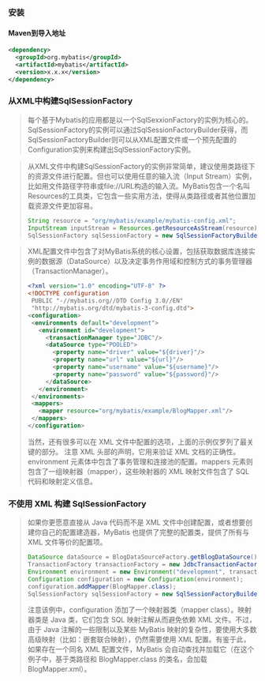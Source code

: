 ### 安装

#### Maven到导入地址

```xml
<dependency>
  <groupId>org.mybatis</groupId>
  <artifactId>mybatis</artifactId>
  <version>x.x.x</version>
</dependency>
```

### 从XML中构建SqlSessionFactory

> 每个基于Mybatis的应用都是以一个SqlSexxionFactory的实例为核心的。SqlSessionFactory的实例可以通过SqlSessionFactoryBuilder获得，而SqlSessionFactoryBuilder则可以从XML配置文件或一个预先配置的Configuration实例来构建出SqlSessionFactory实例。

>从XML文件中构建SqlSessionFactory的实例非常简单，建议使用类路径下的资源文件进行配置。但也可以使用任意的输入流（Input Stream）实例，比如用文件路径字符串或file://URL构造的输入流。MyBatis包含一个名叫Resources的工具类，它包含一些实用方法，使得从类路径或者其他位置加载资源文件更加容易。
>
>```java
>String resource = "org/mybatis/example/mybatis-config.xml";
>InputStream inputStream = Resources.getResourceAsStream(resource);
>SqlSessionFactory sqlSessionFactory = new SqlSessionFactoryBuilder().build(inputStream);
>```
>
>

>XML配置文件中包含了对MyBatis系统的核心设置，包括获取数据库连接实例的数据源（DataSource）以及决定事务作用域和控制方式的事务管理器（TransactionManager）。
>
>```XMl
><?xml version="1.0" encoding="UTF-8" ?>
><!DOCTYPE configuration
>  PUBLIC "-//mybatis.org//DTD Config 3.0//EN"
>  "http://mybatis.org/dtd/mybatis-3-config.dtd">
><configuration>
>  <environments default="development">
>    <environment id="development">
>      <transactionManager type="JDBC"/>
>      <dataSource type="POOLED">
>        <property name="driver" value="${driver}"/>
>        <property name="url" value="${url}"/>
>        <property name="username" value="${username}"/>
>        <property name="password" value="${password}"/>
>      </dataSource>
>    </environment>
>  </environments>
>  <mappers>
>    <mapper resource="org/mybatis/example/BlogMapper.xml"/>
>  </mappers>
></configuration>
>```
>
>当然，还有很多可以在 XML 文件中配置的选项，上面的示例仅罗列了最关键的部分。 注意 XML 头部的声明，它用来验证 XML 文档的正确性。environment 元素体中包含了事务管理和连接池的配置。mappers 元素则包含了一组映射器（mapper），这些映射器的 XML 映射文件包含了 SQL 代码和映射定义信息。

### 不使用 XML 构建 SqlSessionFactory

>如果你更愿意直接从 Java 代码而不是 XML 文件中创建配置，或者想要创建你自己的配置建造器，MyBatis 也提供了完整的配置类，提供了所有与 XML 文件等价的配置项。
>
>```java
>DataSource dataSource = BlogDataSourceFactory.getBlogDataSource();
>TransactionFactory transactionFactory = new JdbcTransactionFactory();
>Environment environment = new Environment("development", transactionFactory, dataSource);
>Configuration configuration = new Configuration(environment);
>configuration.addMapper(BlogMapper.class);
>SqlSessionFactory sqlSessionFactory = new SqlSessionFactoryBuilder().build(configuration);
>```
>
>注意该例中，configuration 添加了一个映射器类（mapper class）。映射器类是 Java 类，它们包含 SQL 映射注解从而避免依赖 XML 文件。不过，由于 Java 注解的一些限制以及某些 MyBatis 映射的复杂性，要使用大多数高级映射（比如：嵌套联合映射），仍然需要使用 XML 配置。有鉴于此，如果存在一个同名 XML 配置文件，MyBatis 会自动查找并加载它（在这个例子中，基于类路径和 BlogMapper.class 的类名，会加载 BlogMapper.xml）。

















